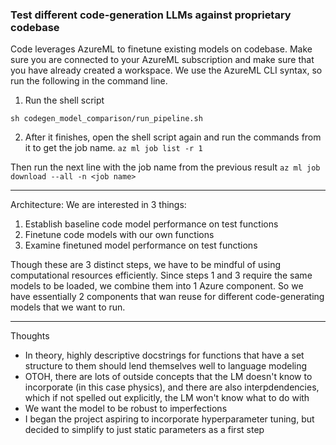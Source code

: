 ### Test different code-generation LLMs against proprietary codebase

Code leverages AzureML to finetune existing models on codebase.
Make sure you are connected to your AzureML subscription and make sure that you
have already created a workspace.
We use the AzureML CLI syntax, so run the following in the command line.

1. Run the shell script

`sh codegen_model_comparison/run_pipeline.sh`

2. After it finishes, open the shell script again and run the commands from
it to get the job name.
`az ml job list -r 1`

Then run the next line with the job name from the previous result
`az ml job download --all -n <job name>`

----------------
Architecture:
We are interested in 3 things:
1. Establish baseline code model performance on test functions
2. Finetune code models with our own functions
3. Examine finetuned model performance on test functions

Though these are 3 distinct steps, we have to be mindful of using computational
resources efficiently.  Since steps 1 and 3 require the same models to be loaded,
we combine them into 1 Azure component.  So we have essentially 2 components that
wan reuse for different code-generating models that we want to run.

-------------------
Thoughts
- In theory, highly descriptive docstrings for functions that have a set
structure to them should lend themselves well to language modeling
- OTOH, there are lots of outside concepts that the LM doesn't know to incorporate
(in this case physics), and there are also interpdendencies, which if not spelled
out explicitly, the LM won't know what to do with
- We want the model to be robust to imperfections
- I began the project aspiring to incorporate hyperparameter tuning, but decided
to simplify to just static parameters as a first step


